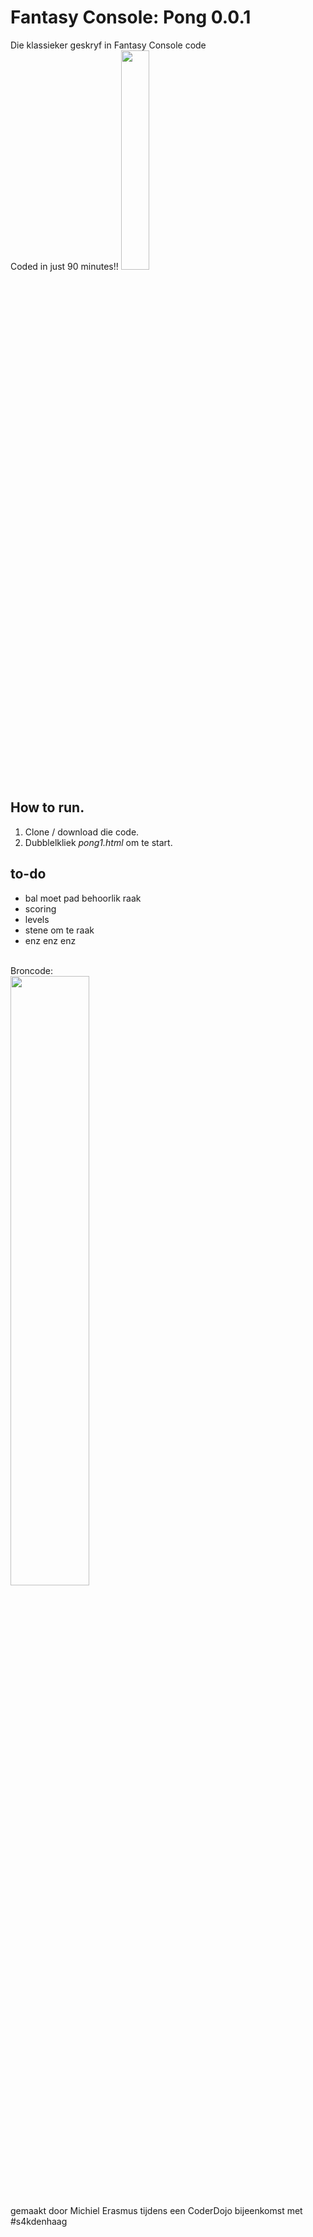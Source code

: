 
# Fantasy Console: Pong 0.0.1
Die klassieker geskryf in Fantasy Console code<br/>
Coded in just 90 minutes!!
<img src="https://github.com/pappavis/Pong/blob/master/plaatjes/pong_code.png?raw=true" width="30%" height="30%">

## How to run.
1. Clone / download die code.<br/> 
2. Dubblelkliek <i>pong1.html</i> om te start.<br/> 

## to-do
 - bal moet pad behoorlik raak
 - scoring
 - levels
 - stene om te raak
 - enz enz enz
 
<br/> 
Broncode:<br/>
<img src="https://github.com/pappavis/Pong/blob/master/plaatjes/pong_spel.png?raw=true" width="50%" height="50%"><br/>
<br/>
gemaakt door Michiel Erasmus tijdens een CoderDojo bijeenkomst met #s4kdenhaag<br/>
